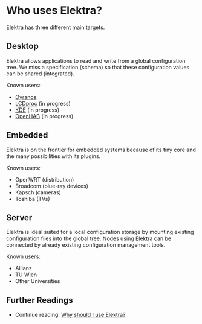# Who uses Elektra?

Elektra has three different main targets.

## Desktop

Elektra allows applications to read and write from a global
configuration tree. We miss a specification (schema) so that these
configuration values can be shared (integrated).

Known users:

- [Oyranos](https://oyranos.org)
- [LCDproc](http://lcdproc.omnipotent.net/) (in progress)
- [KDE](https://kde.org) (in progress)
- [OpenHAB](https://www.openhab.org/) (in progress)

## Embedded

Elektra is on the frontier for embedded systems because of
its tiny core and the many possibilities with its plugins.

Known users:

- OpenWRT (distribution)
- Broadcom (blue-ray devices)
- Kapsch (cameras)
- Toshiba (TVs)

## Server

Elektra is ideal suited for a local configuration storage by
mounting existing configuration files into the global tree. Nodes
using Elektra can be connected by already existing configuration
management tools.

Known users:

- Allianz
- TU Wien
- Other Universities

## Further Readings

- Continue reading: [Why should I use Elektra?](WHY.md)
